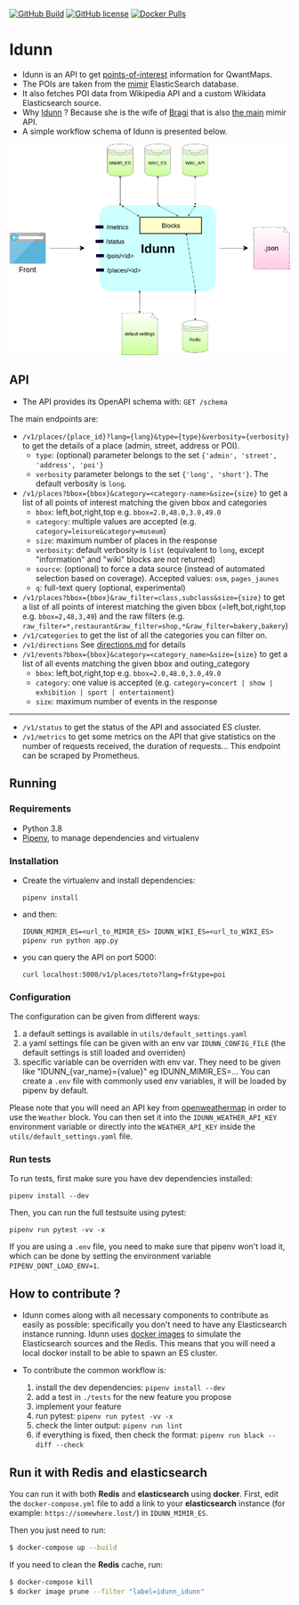 [![GitHub Build](https://github.com/Qwant/idunn/workflows/Idunn%20tests/badge.svg)](https://github.com/Qwant/idunn)
[![GitHub license](https://img.shields.io/github/license/Qwant/idunn.svg)](./LICENSE)
[![Docker Pulls](https://img.shields.io/docker/pulls/qwantresearch/idunn.svg)](https://hub.docker.com/r/qwantresearch/idunn/)

# Idunn

- Idunn is an API to get [points-of-interest](https://en.wikipedia.org/wiki/Point_of_interest) information for QwantMaps.
- The POIs are taken from the [mimir](https://github.com/CanalTP/mimirsbrunn) ElasticSearch database.
- It also fetches POI data from Wikipedia API and a custom Wikidata Elasticsearch source.
- Why [Idunn](https://fr.wikipedia.org/wiki/Idunn) ? Because she is the wife of [Bragi](https://fr.wikipedia.org/wiki/Bragi) that is also [the main](https://github.com/CanalTP/mimirsbrunn/tree/master/libs/bragi) mimir API.
- A simple workflow schema of Idunn is presented below.

![Idunn workflow](./doc/diagram.png)

## API

- The API provides its OpenAPI schema with:
`GET /schema`

The main endpoints are:
* `/v1/places/{place_id}?lang={lang}&type={type}&verbosity={verbosity}` to get the details of a place
(admin, street, address or POI).
    * `type`: (optional) parameter belongs to the set `{'admin', 'street', 'address', 'poi'}`
    * `verbosity` parameter belongs to the set `{'long', 'short'}`. The default verbosity is `long`.
* `/v1/places?bbox={bbox}&category=<category-name>&size={size}` to get a list of all points of interest matching the given bbox and categories
    * `bbox`: left,bot,right,top e.g. `bbox=2.0,48.0,3.0,49.0`
    * `category`: multiple values are accepted (e.g. `category=leisure&category=museum`)
    * `size`: maximum number of places in the response
    * `verbosity`: default verbosity is `list` (equivalent to `long`, except "information" and "wiki" blocks are not returned)
    * `source`: (optional) to force a data source (instead of automated selection based on coverage). Accepted values: `osm`, `pages_jaunes`
    * `q`: full-text query (optional, experimental)
* `/v1/places?bbox={bbox}&raw_filter=class,subclass&size={size}` to get a list of all points of interest matching the given bbox (=left,bot,right,top e.g. `bbox=2,48,3,49`) and the raw filters (e.g. `raw_filter=*,restaurant&raw_filter=shop,*&raw_filter=bakery,bakery`)
* `/v1/categories` to get the list of all the categories you can filter on.
* `/v1/directions` See [directions.md](./doc/directions.md) for details
* `/v1/events?bbox={bbox}&category=<category_name>&size={size}` to get a list of all events matching the given bbox and outing_category
    * `bbox`: left,bot,right,top e.g. `bbox=2.0,48.0,3.0,49.0`
    * `category`: one value is accepted (e.g. `category=concert | show | exhibition | sport | entertainment`)
    * `size`: maximum number of events in the response
---
* `/v1/status` to get the status of the API and associated ES cluster.
* `/v1/metrics` to get some metrics on the API that give statistics on the number of requests received, the duration of requests... This endpoint can be scraped by Prometheus.

## Running

### Requirements

   - Python 3.8
   - [Pipenv](https://github.com/pypa/pipenv), to manage dependencies and virtualenv

### Installation

- Create the virtualenv and install dependencies:
  ```shell
  pipenv install
  ```

- and then:
  ```shell
  IDUNN_MIMIR_ES=<url_to_MIMIR_ES> IDUNN_WIKI_ES=<url_to_WIKI_ES> pipenv run python app.py
  ```

- you can query the API on port 5000:
  ```shell
  curl localhost:5000/v1/places/toto?lang=fr&type=poi
  ```

### Configuration

The configuration can be given from different ways:
 1. a default settings is available in `utils/default_settings.yaml`
 2. a yaml settings file can be given with an env var `IDUNN_CONFIG_FILE`
    (the default settings is still loaded and overriden)
 3. specific variable can be overriden with env var. They need to be given like "IDUNN_{var_name}={value}"
    eg IDUNN_MIMIR_ES=...
    You can create a `.env` file with commonly used env variables, it will be loaded by pipenv by default.

Please note that you will need an API key from [openweathermap](https://openweathermap.org/) in order to use the `Weather` block. You can then set it into the `IDUNN_WEATHER_API_KEY` environment variable or directly into the `WEATHER_API_KEY` inside the `utils/default_settings.yaml` file.

### Run tests

To run tests, first make sure you have dev dependencies installed:

```shell
pipenv install --dev
```

Then, you can run the full testsuite using pytest:

```shell
pipenv run pytest -vv -x
```

If you are using a `.env` file, you need to make sure that pipenv won't load it, which can be done by setting the environment variable `PIPENV_DONT_LOAD_ENV=1`.

## How to contribute ?

- Idunn comes along with all necessary components to contribute as easily as possible: specifically you don't need to have any Elasticsearch instance running. Idunn uses [docker images](tests/docker-compose.yml) to simulate the Elasticsearch sources and the Redis. This means that you will need a local docker install to be able to spawn an ES cluster.

- To contribute the common workflow is:

	1. install the dev dependencies: `pipenv install --dev`
	2. add a test in `./tests` for the new feature you propose
	3. implement your feature
	4. run pytest: `pipenv run pytest -vv -x`
	5. check the linter output: `pipenv run lint`
	6. if everything is fixed, then check the format: `pipenv run black --diff --check`

## Run it with Redis and elasticsearch

You can run it with both **Redis** and **elasticsearch** using **docker**. First, edit the `docker-compose.yml` file to add a link to your **elasticsearch** instance (for example: `https://somewhere.lost/`) in `IDUNN_MIMIR_ES`.

Then you just need to run:

```bash
$ docker-compose up --build
```

If you need to clean the **Redis** cache, run:

```bash
$ docker-compose kill
$ docker image prune --filter "label=idunn_idunn"
```

